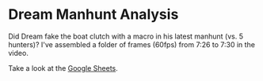 # Dream Manhunt Analysis

Did Dream fake the boat clutch with a macro in his latest manhunt (vs. 5 hunters)? I've assembled a folder of frames (60fps) from 7:26 to 7:30 in the video. 

Take a look at the [Google Sheets](https://docs.google.com/spreadsheets/d/1yG1gLQ1ndzLYY13KgVxUfEouevORG_DmbjhciCDuE2c/edit?usp=sharing).
